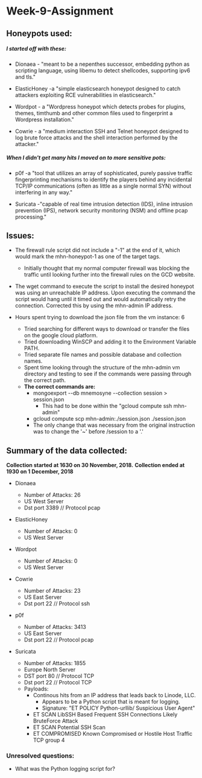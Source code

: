 # Week-9-Assignment

## Honeypots used:

##### I started off with these: 
- Dionaea - "meant to be a nepenthes successor, embedding python as scripting language, using libemu to detect shellcodes, supporting ipv6 and tls."

- ElasticHoney -a "simple elasticsearch honeypot designed to catch attackers exploiting RCE vulnerabilities in elasticsearch."

- Wordpot - a "Wordpress honeypot which detects probes for plugins, themes, timthumb and other common files used to fingerprint a Wordpress installation."

- Cowrie - a "medium interaction SSH and Telnet honeypot designed to log brute force attacks and the shell interaction performed by the attacker."

##### When I didn't get many hits I moved on to more sensitive pots:
- p0f -a "tool that utilizes an array of sophisticated, purely passive traffic fingerprinting mechanisms to identify the players behind any incidental TCP/IP communications (often as little as a single normal SYN) without interfering in any way."

- Suricata -"capable of real time intrusion detection (IDS), inline intrusion prevention (IPS), network security monitoring (NSM) and offline pcap processing."

## Issues:

- The firewall rule script did not include a "-1" at the end of it, which would mark the mhn-honeypot-1 as one of the target tags.
  - Initially thought that my normal computer firewall was blocking the traffic until looking further into the firewall rules on the GCD website.

- The wget command to execute the script to install the desired honeypot was using an unreachable IP address. Upon executing the command the script would hang until it timed out and would automatically retry the connection. Corrected this by using the mhn-admin IP address.

- Hours spent trying to download the json file from the vm instance: 6
  - Tried searching for different ways to download or transfer the files on the google cloud platform.
  - Tried downloading WinSCP and adding it to the Environment Variable PATH.
  - Tried separate file names and possible database and collection names.
  - Spent time looking through the structure of the mhn-admin vm directory and testing to see if the commands were passing through the correct path.
  - **The correct commands are:** 
    - mongoexport --db mnemosyne --collection session > session.json
      - This had to be done within the "gcloud compute ssh mhn-admin"
    - gcloud compute scp mhn-admin:./session.json ./session.json 
    - The only change that was necessary from the original instruction was to change the '~' before /session to a '.'

## Summary of the data collected:

**Collection started at 1630 on 30 November, 2018.**
**Collection ended at 1930 on 1 December, 2018**

- Dionaea
  - Number of Attacks: 26
  - US West Server
  - Dst port 3389 // Protocol pcap

- ElasticHoney
  - Number of Attacks: 0
  - US West Server

- Wordpot
  - Number of Attacks: 0
  - US West Server

- Cowrie
  - Number of Attacks: 23
  - US East Server
  - Dst port 22 // Protocol ssh

- p0f
  - Number of Attacks: 3413
  - US East Server
  - Dst port 22 // Protocol pcap
  
 - Suricata
   - Number of Attacks: 1855
   - Europe North Server
   - DST port 80 // Protocol TCP
   - Dst port 22 // Protocol TCP
   - Payloads: 
     - Continous hits from an IP address that leads back to Linode, LLC.
       - Appears to be a Python script that is meant for logging.
       - Signature: "ET POLICY Python-urllib/ Suspicious User Agent"
     - ET SCAN LibSSH Based Frequent SSH Connections Likely BruteForce Attack
     - ET SCAN Potential SSH Scan
     - ET COMPROMISED Known Compromised or Hostile Host Traffic TCP group 4

### Unresolved questions:
 - What was the Python logging script for?
